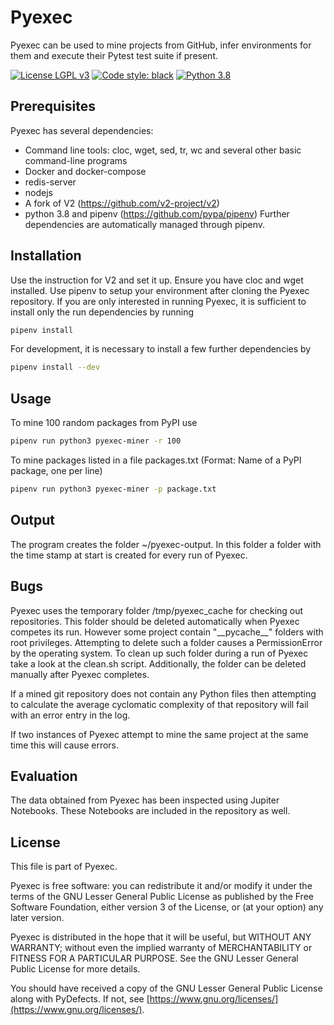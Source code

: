 # Pyexec

Pyexec can be used to mine projects from GitHub, infer environments for them and execute their Pytest test suite if present.

[![License LGPL v3](https://img.shields.io/badge/License-LGPL%20v3-blue.svg)](https://www.gnu.org/licenses/lgpl-3.0)
[![Code style: black](https://img.shields.io/badge/code%20style-black-000000.svg)](https://github.com/ambv/black)
[![Python 3.8](https://img.shields.io/badge/python-3.8-blue.svg)](https://www.python.org)

## Prerequisites
Pyexec has several dependencies:
* Command line tools: cloc, wget, sed, tr, wc and several other basic command-line programs
* Docker and docker-compose
* redis-server
* nodejs
* A fork of V2 (https://github.com/v2-project/v2)
* python 3.8 and pipenv (https://github.com/pypa/pipenv)
Further dependencies are automatically managed through pipenv.

## Installation
Use the instruction for V2 and set it up.
Ensure you have cloc and wget installed.
Use pipenv to setup your environment after cloning the Pyexec repository.
If you are only interested in running Pyexec,
it is sufficient to install only the run dependencies by running
```bash
pipenv install
```
For development,
it is necessary to install a few further dependencies by
```bash
pipenv install --dev
```
## Usage
To mine 100 random packages from PyPI use
```bash
pipenv run python3 pyexec-miner -r 100
```
To mine packages listed in a file packages.txt (Format: Name of a PyPI package, one per line)
```bash
pipenv run python3 pyexec-miner -p package.txt
```

## Output
The program creates the folder ~/pyexec-output. 
In this folder a folder with the time stamp at start is created for every run of Pyexec.

## Bugs
Pyexec uses the temporary folder /tmp/pyexec_cache for checking out repositories.
This folder should be deleted automatically when Pyexec competes its run.
However some project contain "\_\_pycache\_\_" folders with root privileges.
Attempting to delete such a folder causes a PermissionError by the operating system.
To clean up such folder during a run of Pyexec take a look at the clean.sh script.
Additionally, the folder can be deleted manually after Pyexec completes.

If a mined git repository does not contain any Python files then attempting to calculate the average cyclomatic complexity of that repository will fail with an error entry in the log.

If two instances of Pyexec attempt to mine the same project at the same time this will cause errors.

## Evaluation
The data obtained from Pyexec has been inspected using Jupiter Notebooks.
These Notebooks are included in the repository as well.

## License
This file is part of Pyexec.

Pyexec is free software: you can redistribute it and/or modify
it under the terms of the GNU Lesser General Public License as published by
the Free Software Foundation, either version 3 of the License, or
(at your option) any later version.

Pyexec is distributed in the hope that it will be useful,
but WITHOUT ANY WARRANTY; without even the implied warranty of
MERCHANTABILITY or FITNESS FOR A PARTICULAR PURPOSE.  See the
GNU Lesser General Public License for more details.

You should have received a copy of the GNU Lesser General Public License
along with PyDefects.  If not, see
[https://www.gnu.org/licenses/](https://www.gnu.org/licenses/).
